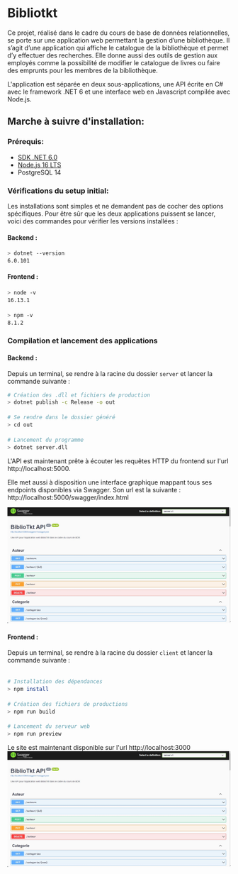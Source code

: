 # Bibliotkt

Ce projet, réalisé dans le cadre du cours de base de données relationnelles, se porte sur une application web permettant la gestion d’une bibliothèque. Il s’agit d’une application qui affiche le catalogue de la bibliothèque et permet d’y effectuer des recherches. Elle donne aussi des outils de gestion aux employés comme la possibilité de modifier le catalogue de livres ou faire des emprunts pour les membres de la bibliothèque.

L'application est séparée en deux sous-applications, une API écrite en C# avec le framework .NET 6 et une interface web en Javascript compilée avec Node.js.
## Marche à suivre d'installation:

### Prérequis: 

- [SDK .NET 6.0](https://dotnet.microsoft.com/en-us/download/dotnet/6.0)
- [Node.js 16 LTS](https://nodejs.org/en/)
- PostgreSQL 14

### Vérifications du setup initial:

Les installations sont simples et ne demandent pas de cocher des options spécifiques. Pour être sûr que les deux applications puissent se lancer, voici des commandes pour vérifier les versions installées :


#### Backend :

```bash
> dotnet --version
6.0.101
```


#### Frontend :

```bash
> node -v
16.13.1

> npm -v
8.1.2 
```

### Compilation et lancement des applications

#### Backend :

Depuis un terminal, se rendre à la racine du dossier `server` et lancer la commande suivante :

```bash
# Création des .dll et fichiers de production
> dotnet publish -c Release -o out

# Se rendre dans le dossier généré
> cd out

# Lancement du programme
> dotnet server.dll
```

L'API est maintenant prête à écouter les requêtes HTTP du frontend sur l'url http://localhost:5000.

Elle met aussi à disposition une interface graphique mappant tous ses endpoints disponibles via Swagger. Son url est la suivante : http://localhost:5000/swagger/index.html

![swagger](images/swagger.jpg)

#### Frontend :

Depuis un terminal, se rendre à la racine du dossier `client` et lancer la commande suivante :

```bash

# Installation des dépendances
> npm install

# Création des fichiers de productions
> npm run build

# Lancement du serveur web
> npm run preview
```

Le site est maintenant disponible sur l'url http://localhost:3000
![fronted](images/swagger.jpg)